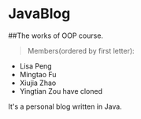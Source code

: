 # JavaBlog
##The works of OOP course.
>Members(ordered by first letter):
 - Lisa Peng
 - Mingtao Fu
 - Xiujia Zhao
 - Yingtian Zou  have cloned

It's a personal blog written in Java.
